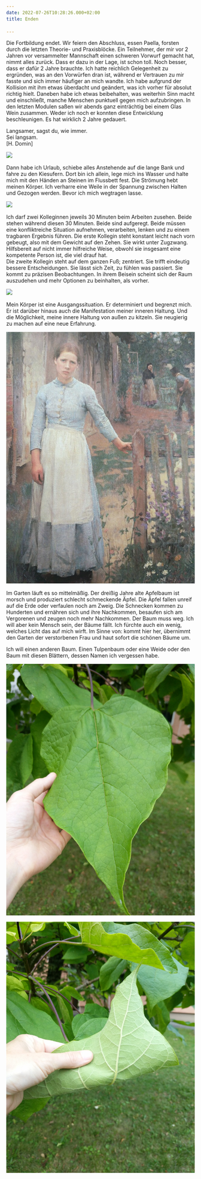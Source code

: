 ```yaml
---
date: 2022-07-26T10:28:26.000+02:00
title: Enden

---
```

Die Fortbildung endet. Wir feiern den Abschluss, essen Paella, forsten durch die letzten Theorie- und Praxisblöcke. Ein Teilnehmer, der mir vor 2 Jahren vor versammelter Mannschaft einen schweren Vorwurf gemacht hat, nimmt alles zurück. Dass er dazu in der Lage, ist schon toll. Noch besser, dass er dafür 2 Jahre brauchte. Ich hatte reichlich Gelegenheit zu ergründen, was an den Vorwürfen dran ist, während er Vertrauen zu mir fasste und sich immer häufiger an mich wandte. Ich habe aufgrund der Kollision mit ihm etwas überdacht und geändert, was ich vorher für absolut richtig hielt. Daneben habe ich etwas beibehalten, was weiterhin Sinn macht und einschließt, manche Menschen punktuell gegen mich aufzubringen. In den letzten Modulen saßen wir abends ganz einträchtig bei einem Glas Wein zusammen. Weder ich noch er konnten diese Entwicklung beschleunigen. Es hat wirklich 2 Jahre gedauert.

Langsamer, sagst du, wie immer.  
Sei langsam.  
\[H. Domin\]

![](/uploads/abgeerntetes-feld.jpg)

Dann habe ich Urlaub, schiebe alles Anstehende auf die lange Bank und fahre zu den Kiesufern. Dort bin ich allein, lege mich ins Wasser und halte mich mit den Händen an Steinen im Flussbett fest. Die Strömung hebt meinen Körper. Ich verharre eine Weile in der Spannung zwischen Halten und Gezogen werden. Bevor ich mich wegtragen lasse.

![](/uploads/man-kann-den-fluss-nicht-aufhalten.jpg)

Ich darf zwei Kolleginnen jeweils 30 Minuten beim Arbeiten zusehen. Beide stehen während diesen 30 Minuten. Beide sind aufgeregt. Beide müssen eine konfliktreiche Situation aufnehmen, verarbeiten, lenken und zu einem tragbaren Ergebnis führen. Die erste Kollegin steht konstant leicht nach vorn gebeugt, also mit dem Gewicht auf den Zehen. Sie wirkt unter Zugzwang. Hilfsbereit auf nicht immer hilfreiche Weise, obwohl sie insgesamt eine kompetente Person ist, die viel drauf hat.  
Die zweite Kollegin steht auf dem ganzen Fuß; zentriert. Sie trifft eindeutig bessere Entscheidungen. Sie lässt sich Zeit, zu fühlen was passiert. Sie kommt zu präzisen Beobachtungen. In ihrem Beisein scheint sich der Raum auszudehen und mehr Optionen zu beinhalten, als vorher.

![](/uploads/blaue-tur.jpg)

Mein Körper ist eine Ausgangssituation. Er determiniert und begrenzt mich. Er ist darüber hinaus auch die Manifestation meiner inneren Haltung. Und die Möglichkeit, meine innere Haltung von außen zu kitzeln. Sie neugierig zu machen auf eine neue Erfahrung. 

![](/uploads/blaues-kleid-garten.jpg)

Im Garten läuft es so mittelmäßig. Der dreißig Jahre alte Apfelbaum ist morsch und produziert schlecht schmeckende Äpfel. Die Äpfel fallen unreif auf die Erde oder verfaulen noch am Zweig. Die Schnecken kommen zu Hunderten und ernähren sich und ihre Nachkommen, besaufen sich am Vergorenen und zeugen noch mehr Nachkommen. Der Baum muss weg. Ich will aber kein Mensch sein, der Bäume fällt. Ich fürchte auch ein wenig, welches Licht das auf mich wirft. Im Sinne von: kommt hier her, übernimmt den Garten der verstorbenen Frau und haut sofort die schönen Bäume um.   
  
Ich will einen anderen Baum. Einen Tulpenbaum oder eine Weide oder den Baum mit diesen Blättern, dessen Namen ich vergessen habe.

![](/uploads/blatt-1.jpg)

![](/uploads/blatt-22.jpg)